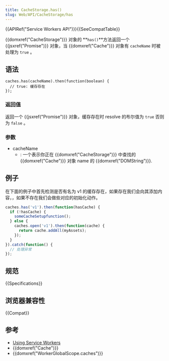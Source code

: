 ```yaml
---
title: CacheStorage.has()
slug: Web/API/CacheStorage/has
---
```


{{APIRef("Service Workers API")}}{{SeeCompatTable}}

{{domxref("CacheStorage")}} 对象的 **`has()`**方法返回一个 {{jsxref("Promise")}} 对象，当 {{domxref("Cache")}} 对象有 `cacheName` 时被处理为 `true` 。

## 语法

```plain
caches.has(cacheName).then(function(boolean) {
  // true: 缓存存在
});
```

### 返回值

返回一个 {{jsxref("Promise")}} 对象，缓存存在时 resolve 的布尔值为 `true` 否则为 `false` 。

### 参数

- cacheName
  - : 一个表示你正在 {{domxref("CacheStorage")}} 中查找的 {{domxref("Cache")}} 对象 name 的 {{domxref("DOMString")}}.

## 例子

在下面的例子中首先检测是否有名为 v1 的缓存存在，如果存在我们会向其添加内容，，如果不存在我们会做些对应的初始化动作。

```js
caches.has('v1').then(function(hasCache) {
  if (!hasCache) {
    someCacheSetupfunction();
  } else {
    caches.open('v1').then(function(cache) {
      return cache.addAll(myAssets);
    });
  }
}).catch(function() {
  // 处理异常
});
```

## 规范

{{Specifications}}

## 浏览器兼容性

{{Compat}}

## 参考

- [Using Service Workers](/zh-CN/docs/Web/API/ServiceWorker_API/Using_Service_Workers)
- {{domxref("Cache")}}
- {{domxref("WorkerGlobalScope.caches")}}
